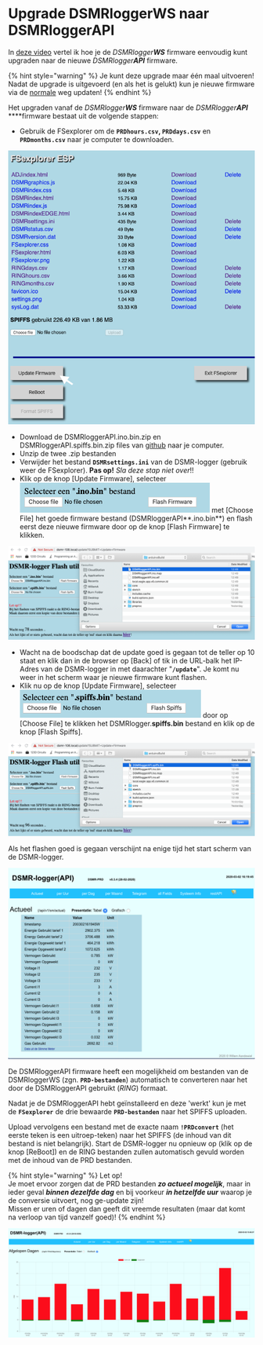 # Upgrade DSMRloggerWS naar DSMRloggerAPI

In [deze video](https://youtu.be/Pq-Zm-o8Xo8) vertel ik hoe je de _DSMRlogger**WS**_ firmware eenvoudig kunt upgraden naar de nieuwe _DSMRlogger**API**_ firmware.

{% hint style="warning" %}
Je kunt deze upgrade maar één maal uitvoeren!  
Nadat de upgrade is uitgevoerd \(en als het is gelukt\) kun je nieuwe firmware via de [normale](nieuwe-dsmrloggerapi-firmware-flashen.md) weg updaten!
{% endhint %}

Het upgraden vanaf de _DSMRlogger**WS**_ firmware naar de _DSMRlogger**API**_ ****firmware bestaat uit de volgende stappen:

* Gebruik de FSexplorer om de **`PRDhours.csv`, `PRDdays.csv`** en **`PRDmonths.csv`** naar je computer te downloaden.

![](.gitbook/assets/fsexplorerfwupdate.png)

* Download de DSMRloggerAPI.ino.bin.zip en DSMRloggerAPI.spiffs.bin.zip files van [github](https://github.com/mrWheel/DSMRloggerAPI/releases) naar je computer.
* Unzip de twee .zip bestanden
* Verwijder het bestand **`DSMRsettings.ini`** van de DSMR-logger \(gebruik weer de FSexplorer\). **Pas op!** _Sla deze stap niet over_!!
* Klik op de knop \[Update Firmware\], selecteer ![](.gitbook/assets/chooseino.png) met \[Choose File\] het goede firmware bestand \(DSMRloggerAPI**.ino.bin**\) en flash eerst deze nieuwe firmware door op de knop \[Flash Firmware\] te klikken.

![](.gitbook/assets/flash_ino_bin.png)

* Wacht na de boodschap dat de update goed is gegaan tot de teller op 10 staat en klik dan in de browser op \[Back\] of tik in de URL-balk het IP-Adres van de DSMR-logger in met daarachter "**`/update`**". Je komt nu weer in het scherm waar je nieuwe firmware kunt flashen.
* Klik nu op de knop \[Update Firmware\], selecteer ![](.gitbook/assets/choosespiffs.png) door op \[Choose File\] te klikken het DSMRlogger.**spiffs.bin** bestand en klik op de knop \[Flash Spiffs\]. 

![](.gitbook/assets/flash_spiffs.bin.png)

  
 Als het flashen goed is gegaan verschijnt na enige tijd het start scherm van de DSMR-logger.

![](.gitbook/assets/dsmrloggerapi-actual.png)

De DSMRloggerAPI firmware heeft een mogelijkheid om bestanden van de DSMRloggerWS \(zgn. **`PRD-bestanden`**\) automatisch te converteren naar het door de DSMRloggerAPI gebruikt \(_RING_\) formaat.

Nadat je de DSMRloggerAPI hebt geïnstalleerd en deze 'werkt' kun je met de **`FSexplorer`** de drie bewaarde **`PRD-bestanden`** naar het SPIFFS uploaden.

Upload vervolgens een bestand met de exacte naam **`!PRDconvert`** \(het eerste teken is een uitroep-teken\) naar het SPIFFS \(de inhoud van dit bestand is niet belangrijk\). Start de DSMR-logger nu opnieuw op \(klik op de knop \[ReBoot\]\) en de RING bestanden zullen automatisch gevuld worden met de inhoud van de PRD bestanden.

{% hint style="warning" %}
Let op!   
Je moet ervoor zorgen dat de PRD bestanden _**zo actueel mogelijk**_, maar in ieder geval _**binnen dezelfde dag**_ en bij voorkeur _**in hetzelfde uur**_ waarop je de conversie uitvoert, nog ge-update zijn!   
Missen er uren of dagen dan geeft dit vreemde resultaten \(maar dat komt na verloop van tijd vanzelf goed\)!
{% endhint %}

![](.gitbook/assets/dsmrloggerapi-days.png)

